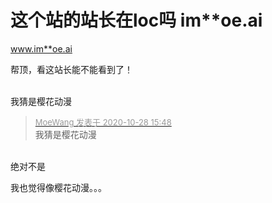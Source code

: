 # 这个站的站长在loc吗 im**oe.ai


www.im**oe.ai

帮顶，看这站长能不能看到了！<br />
<br />
<img src="static/image/smiley/default/lol.gif" smilieid="12" border="0" alt="" /><img src="static/image/smiley/default/lol.gif" smilieid="12" border="0" alt="" /><img src="static/image/smiley/default/lol.gif" smilieid="12" border="0" alt="" />

我猜是樱花动漫<img src="static/image/smiley/default/lol.gif" smilieid="12" border="0" alt="" />

<div class="quote"><blockquote><font size="2"><a href="https://www.hostloc.com/forum.php?mod=redirect&amp;goto=findpost&amp;pid=9364425&amp;ptid=759435" target="_blank"><font color="#999999">MoeWang 发表于 2020-10-28 15:48</font></a></font><br />
我猜是樱花动漫</blockquote></div><br />
绝对不是

我也觉得像樱花动漫。。。
